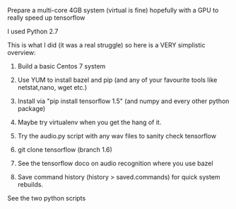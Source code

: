 Prepare a multi-core 4GB system (virtual is fine) hopefully with a GPU to really speed up tensorflow

I used Python 2.7

This is what I did (it was a real struggle) so here is a VERY simplistic overview:

1. Build a basic Centos 7 system

2. Use YUM to install bazel and pip (and any of your favourite tools like netstat,nano, wget etc.)

3. Install via "pip install tensorflow 1.5" (and numpy and every other python package)

4. Maybe try virtualenv when you get the hang of it.

5. Try the audio.py script with any wav files to sanity check tensorflow

6. git clone tensorflow (branch 1.6)

7. See the tensorflow doco on audio recognition where you use bazel

8. Save command history (history > saved.commands) for quick system rebuilds.

See the two python scripts
